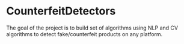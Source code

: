 # CounterfeitDetectors

The goal of the project is to build set of algorithms using NLP and CV algorithms to detect fake/counterfeit products on any platform.
